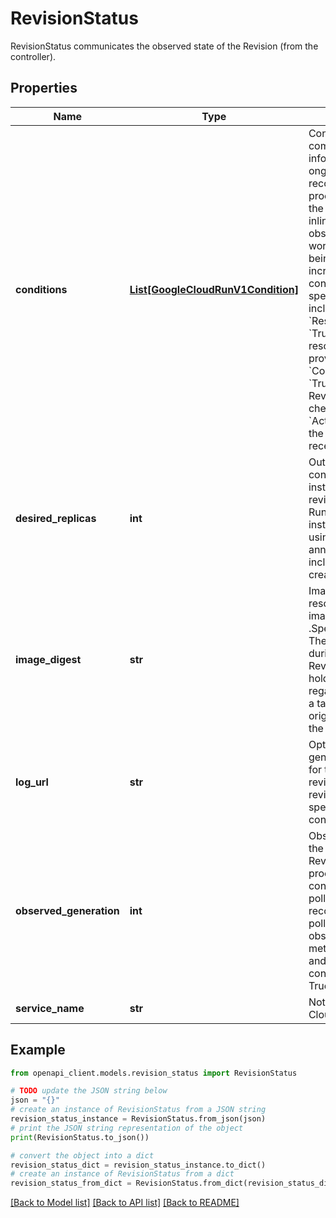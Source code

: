 # RevisionStatus

RevisionStatus communicates the observed state of the Revision (from the controller).

## Properties

Name | Type | Description | Notes
------------ | ------------- | ------------- | -------------
**conditions** | [**List[GoogleCloudRunV1Condition]**](GoogleCloudRunV1Condition.md) | Conditions communicate information about ongoing/complete reconciliation processes that bring the \&quot;spec\&quot; inline with the observed state of the world. As a Revision is being prepared, it will incrementally update conditions. Revision-specific conditions include: * &#x60;ResourcesAvailable&#x60;: &#x60;True&#x60; when underlying resources have been provisioned. * &#x60;ContainerHealthy&#x60;: &#x60;True&#x60; when the Revision readiness check completes. * &#x60;Active&#x60;: &#x60;True&#x60; when the Revision may receive traffic. | [optional] 
**desired_replicas** | **int** | Output only. The configured number of instances running this revision. For Cloud Run, this only includes instances provisioned using the minScale annotation. It does not include instances created by autoscaling. | [optional] [readonly] 
**image_digest** | **str** | ImageDigest holds the resolved digest for the image specified within .Spec.Container.Image. The digest is resolved during the creation of Revision. This field holds the digest value regardless of whether a tag or digest was originally specified in the Container object. | [optional] 
**log_url** | **str** | Optional. Specifies the generated logging url for this particular revision based on the revision url template specified in the controller&#39;s config. | [optional] 
**observed_generation** | **int** | ObservedGeneration is the &#39;Generation&#39; of the Revision that was last processed by the controller. Clients polling for completed reconciliation should poll until observedGeneration &#x3D; metadata.generation, and the Ready condition&#39;s status is True or False. | [optional] 
**service_name** | **str** | Not currently used by Cloud Run. | [optional] 

## Example

```python
from openapi_client.models.revision_status import RevisionStatus

# TODO update the JSON string below
json = "{}"
# create an instance of RevisionStatus from a JSON string
revision_status_instance = RevisionStatus.from_json(json)
# print the JSON string representation of the object
print(RevisionStatus.to_json())

# convert the object into a dict
revision_status_dict = revision_status_instance.to_dict()
# create an instance of RevisionStatus from a dict
revision_status_from_dict = RevisionStatus.from_dict(revision_status_dict)
```
[[Back to Model list]](../README.md#documentation-for-models) [[Back to API list]](../README.md#documentation-for-api-endpoints) [[Back to README]](../README.md)


